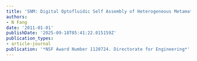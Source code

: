 ```yaml
---
title: 'SNM: Digital Optofluidic Self Assembly of Heterogeneous Metamaterials'
authors:
- N Fang
date: '2011-01-01'
publishDate: '2025-09-18T05:41:22.015159Z'
publication_types:
- article-journal
publication: '*NSF Award Number 1120724. Directorate for Engineering*'
---
```


